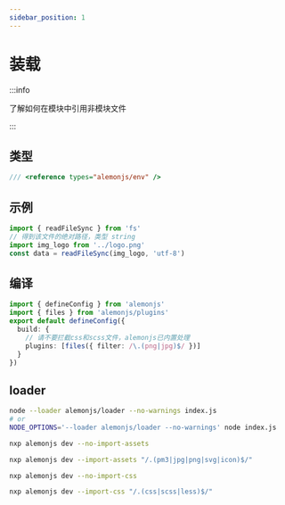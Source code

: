 ```yaml
---
sidebar_position: 1
---
```


# 装载

:::info

了解如何在模块中引用非模块文件

:::

## 类型

```ts title="src/end.d.ts"
/// <reference types="alemonjs/env" />
```

## 示例

```ts
import { readFileSync } from 'fs'
// 得到该文件的绝对路径，类型 string
import img_logo from '../logo.png'
const data = readFileSync(img_logo, 'utf-8')
```

## 编译

```ts title="alemon.config.ts"
import { defineConfig } from 'alemonjs'
import { files } from 'alemonjs/plugins'
export default defineConfig({
  build: {
    // 请不要拦截css和scss文件，alemonjs已内置处理
    plugins: [files({ filter: /\.(png|jpg)$/ })]
  }
})
```

## loader

```sh title="支持在非alemonjs环境中使用本文功能"
node --loader alemonjs/loader --no-warnings index.js
# or
NODE_OPTIONS='--loader alemonjs/loader --no-warnings' node index.js
```

```sh title="禁用非模块文件加载"
nxp alemonjs dev --no-import-assets
```

```sh title="替换assets匹配规则"
nxp alemonjs dev --import-assets "/.(pm3|jpg|png|svg|icon)$/"
```

```sh title="禁用postcss预处理"
nxp alemonjs dev --no-import-css
```

```sh title="替换css匹配规则"
nxp alemonjs dev --import-css "/.(css|scss|less)$/"
```
